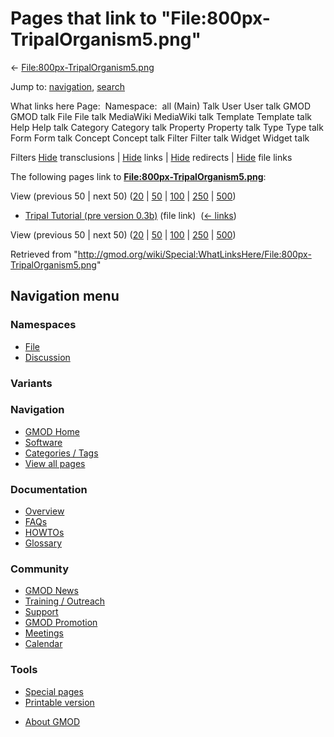 <div id="mw-page-base" class="noprint">

</div>

<div id="mw-head-base" class="noprint">

</div>

<div id="content" class="mw-body" role="main">

<span id="top"></span>

<div id="mw-js-message" style="display:none;">

</div>



# <span dir="auto">Pages that link to "File:800px-TripalOrganism5.png"</span>

<div id="bodyContent">

<div id="contentSub">

←
[File:800px-TripalOrganism5.png](/wiki/File:800px-TripalOrganism5.png "File:800px-TripalOrganism5.png")

</div>

<div id="jump-to-nav" class="mw-jump">

Jump to: [navigation](#mw-navigation), [search](#p-search)

</div>

<div id="mw-content-text">

What links here Page:  Namespace:  all (Main) Talk User User talk GMOD
GMOD talk File File talk MediaWiki MediaWiki talk Template Template talk
Help Help talk Category Category talk Property Property talk Type Type
talk Form Form talk Concept Concept talk Filter Filter talk Widget
Widget talk

Filters
[Hide](/mediawiki/index.php?title=Special:WhatLinksHere/File:800px-TripalOrganism5.png&hidetrans=1 "Special:WhatLinksHere/File:800px-TripalOrganism5.png")
transclusions \|
[Hide](/mediawiki/index.php?title=Special:WhatLinksHere/File:800px-TripalOrganism5.png&hidelinks=1 "Special:WhatLinksHere/File:800px-TripalOrganism5.png")
links \|
[Hide](/mediawiki/index.php?title=Special:WhatLinksHere/File:800px-TripalOrganism5.png&hideredirs=1 "Special:WhatLinksHere/File:800px-TripalOrganism5.png")
redirects \|
[Hide](/mediawiki/index.php?title=Special:WhatLinksHere/File:800px-TripalOrganism5.png&hideimages=1 "Special:WhatLinksHere/File:800px-TripalOrganism5.png")
file links

The following pages link to
**[File:800px-TripalOrganism5.png](/wiki/File:800px-TripalOrganism5.png "File:800px-TripalOrganism5.png")**:

View (previous 50 \| next 50)
([20](/mediawiki/index.php?title=Special:WhatLinksHere/File:800px-TripalOrganism5.png&limit=20 "Special:WhatLinksHere/File:800px-TripalOrganism5.png")
\|
[50](/mediawiki/index.php?title=Special:WhatLinksHere/File:800px-TripalOrganism5.png&limit=50 "Special:WhatLinksHere/File:800px-TripalOrganism5.png")
\|
[100](/mediawiki/index.php?title=Special:WhatLinksHere/File:800px-TripalOrganism5.png&limit=100 "Special:WhatLinksHere/File:800px-TripalOrganism5.png")
\|
[250](/mediawiki/index.php?title=Special:WhatLinksHere/File:800px-TripalOrganism5.png&limit=250 "Special:WhatLinksHere/File:800px-TripalOrganism5.png")
\|
[500](/mediawiki/index.php?title=Special:WhatLinksHere/File:800px-TripalOrganism5.png&limit=500 "Special:WhatLinksHere/File:800px-TripalOrganism5.png"))

- [Tripal Tutorial (pre version
  0.3b)](/wiki/Tripal_Tutorial_(pre_version_0.3b) "Tripal Tutorial (pre version 0.3b)")
  (file link) ‎ <span class="mw-whatlinkshere-tools">([←
  links](/mediawiki/index.php?title=Special:WhatLinksHere&target=Tripal+Tutorial+%28pre+version+0.3b%29 "Special:WhatLinksHere"))</span>

View (previous 50 \| next 50)
([20](/mediawiki/index.php?title=Special:WhatLinksHere/File:800px-TripalOrganism5.png&limit=20 "Special:WhatLinksHere/File:800px-TripalOrganism5.png")
\|
[50](/mediawiki/index.php?title=Special:WhatLinksHere/File:800px-TripalOrganism5.png&limit=50 "Special:WhatLinksHere/File:800px-TripalOrganism5.png")
\|
[100](/mediawiki/index.php?title=Special:WhatLinksHere/File:800px-TripalOrganism5.png&limit=100 "Special:WhatLinksHere/File:800px-TripalOrganism5.png")
\|
[250](/mediawiki/index.php?title=Special:WhatLinksHere/File:800px-TripalOrganism5.png&limit=250 "Special:WhatLinksHere/File:800px-TripalOrganism5.png")
\|
[500](/mediawiki/index.php?title=Special:WhatLinksHere/File:800px-TripalOrganism5.png&limit=500 "Special:WhatLinksHere/File:800px-TripalOrganism5.png"))

</div>

<div class="printfooter">

Retrieved from
"<http://gmod.org/wiki/Special:WhatLinksHere/File:800px-TripalOrganism5.png>"

</div>

<div id="catlinks" class="catlinks catlinks-allhidden">

</div>

<div class="visualClear">

</div>

</div>

</div>

<div id="mw-navigation">

## Navigation menu

<div id="mw-head">



<div id="left-navigation">

<div id="p-namespaces" class="vectorTabs" role="navigation"
aria-labelledby="p-namespaces-label">

### Namespaces

- <span id="ca-nstab-image"><a href="/wiki/File:800px-TripalOrganism5.png" accesskey="c"
  title="View the file page [c]">File</a></span>
- <span id="ca-talk"><a
  href="/mediawiki/index.php?title=File_talk:800px-TripalOrganism5.png&amp;action=edit&amp;redlink=1"
  accesskey="t"
  title="Discussion about the content page [t]">Discussion</a></span>

</div>

<div id="p-variants" class="vectorMenu emptyPortlet" role="navigation"
aria-labelledby="p-variants-label">

### 

### Variants[](#)

<div class="menu">

</div>

</div>

</div>





</div>

</div>

</div>

<div id="mw-panel">

<div id="p-logo" role="banner">

<a href="/wiki/Main_Page"
style="background-image: url(http://gmod.org/images/GMOD-cogs.png);"
title="Visit the main page"></a>

</div>

<div id="p-Navigation" class="portal" role="navigation"
aria-labelledby="p-Navigation-label">

### Navigation

<div class="body">

- <span id="n-GMOD-Home">[GMOD Home](/wiki/Main_Page)</span>
- <span id="n-Software">[Software](/wiki/GMOD_Components)</span>
- <span id="n-Categories-.2F-Tags">[Categories /
  Tags](/wiki/Categories)</span>
- <span id="n-View-all-pages">[View all
  pages](/wiki/Special:AllPages)</span>

</div>

</div>

<div id="p-Documentation" class="portal" role="navigation"
aria-labelledby="p-Documentation-label">

### Documentation

<div class="body">

- <span id="n-Overview">[Overview](/wiki/Overview)</span>
- <span id="n-FAQs">[FAQs](/wiki/Category:FAQ)</span>
- <span id="n-HOWTOs">[HOWTOs](/wiki/Category:HOWTO)</span>
- <span id="n-Glossary">[Glossary](/wiki/Glossary)</span>

</div>

</div>

<div id="p-Community" class="portal" role="navigation"
aria-labelledby="p-Community-label">

### Community

<div class="body">

- <span id="n-GMOD-News">[GMOD News](/wiki/GMOD_News)</span>
- <span id="n-Training-.2F-Outreach">[Training /
  Outreach](/wiki/Training_and_Outreach)</span>
- <span id="n-Support">[Support](/wiki/Support)</span>
- <span id="n-GMOD-Promotion">[GMOD
  Promotion](/wiki/GMOD_Promotion)</span>
- <span id="n-Meetings">[Meetings](/wiki/Meetings)</span>
- <span id="n-Calendar">[Calendar](/wiki/Calendar)</span>

</div>

</div>

<div id="p-tb" class="portal" role="navigation"
aria-labelledby="p-tb-label">

### Tools

<div class="body">

- <span id="t-specialpages"><a href="/wiki/Special:SpecialPages" accesskey="q"
  title="A list of all special pages [q]">Special pages</a></span>
- <span id="t-print"><a
  href="/mediawiki/index.php?title=Special:WhatLinksHere/File:800px-TripalOrganism5.png&amp;printable=yes"
  rel="alternate" accesskey="p"
  title="Printable version of this page [p]">Printable version</a></span>

</div>

</div>

</div>

</div>

<div id="footer" role="contentinfo">

- <span id="footer-places-about">[About
  GMOD](/wiki/GMOD:About "GMOD:About")</span>

<!-- -->






</div>
